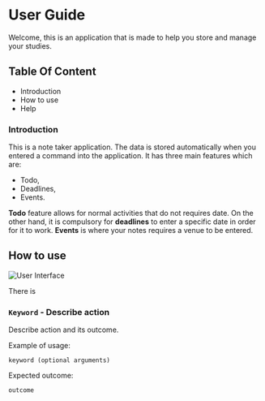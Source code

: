 # User Guide
Welcome, this is an application that is made to help you store and manage your studies.
## Table Of Content 
* Introduction
* How to use
* Help

### Introduction
This is a note taker application. The data is stored automatically when you entered a command into the application. 
It has three main features which are: 

* Todo, 
* Deadlines, 
* Events.

**Todo** feature allows for normal activities that do not requires date. On the other hand, it is compulsory for 
**deadlines** to enter a specific date in order for it to work. 
**Events** is where your notes requires a venue to be entered.

## How to use

![User Interface](/Users/edmondong/Downloads/Project/Week1/duke/docs/Ui.png=250x250)

There is 

### `Keyword` - Describe action

Describe action and its outcome.

Example of usage: 

`keyword (optional arguments)`

Expected outcome:

`outcome`
